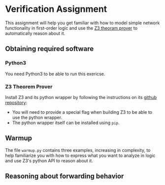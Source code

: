 # Verification Assignment

This assignment will help you get familiar with how to model simple network functionality in first-order logic and use the [Z3 theoram prover](https://github.com/Z3Prover/z3) to automatically reason about it.

## Obtaining required software

### Python3

You need Python3 to be able to run this exericse.

### Z3 Theorem Prover

Install Z3 and its python wrapper by following the instructions on its [github repository](https://github.com/Z3Prover/z3):

- You will need to provide a special flag when building Z3 to be able to use the python wrapper.
- The python wrapper itself can be installed using `pip`.


## Warmup

The file `warmup.py` contains three examples, increasing in complexity, to help familiarize you with how to express what you want to analyze in logic and use Z3's python API to reason about it. 

## Reasoning about forwarding behavior


